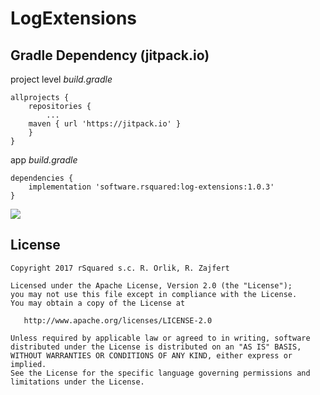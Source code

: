 # LogExtensions

## Gradle Dependency (jitpack.io)

project level _build.gradle_
```Gradle
allprojects {
    repositories {
        ...
	maven { url 'https://jitpack.io' }
    }
}
```

app _build.gradle_
```Gradle
dependencies {
    implementation 'software.rsquared:log-extensions:1.0.3'
}
```
[![](https://jitpack.io/v/software.rsquared/log-extensions.svg)](https://jitpack.io/#software.rsquared/log-extensions)


## License

    Copyright 2017 rSquared s.c. R. Orlik, R. Zajfert

    Licensed under the Apache License, Version 2.0 (the "License");
    you may not use this file except in compliance with the License.
    You may obtain a copy of the License at

       http://www.apache.org/licenses/LICENSE-2.0

    Unless required by applicable law or agreed to in writing, software
    distributed under the License is distributed on an "AS IS" BASIS,
    WITHOUT WARRANTIES OR CONDITIONS OF ANY KIND, either express or implied.
    See the License for the specific language governing permissions and
    limitations under the License.
